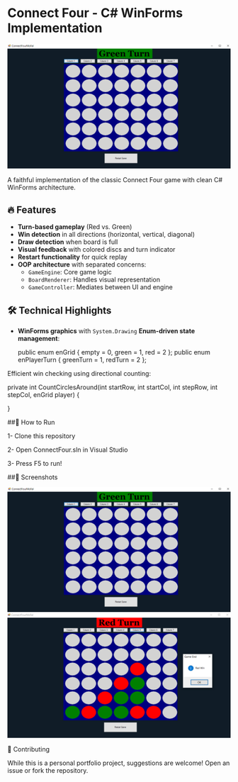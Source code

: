 # Connect Four - C# WinForms Implementation

![Connect Four Screenshot](screenshots/GamePlay.png) 

A faithful implementation of the classic Connect Four game with clean C# WinForms architecture.

## 🔥 Features
- **Turn-based gameplay** (Red vs. Green)
- **Win detection** in all directions (horizontal, vertical, diagonal)
- **Draw detection** when board is full
- **Visual feedback** with colored discs and turn indicator
- **Restart functionality** for quick replay
- **OOP architecture** with separated concerns:
  - `GameEngine`: Core game logic
  - `BoardRenderer`: Handles visual representation
  - `GameController`: Mediates between UI and engine

## 🛠️ Technical Highlights
- **WinForms graphics** with `System.Drawing`
 **Enum-driven state management**:
 
  public enum enGrid { empty = 0, green = 1, red = 2 };
  public enum enPlayerTurn { greenTurn = 1, redTurn = 2 };

Efficient win checking using directional counting:

private int CountCirclesAround(int startRow, int startCol, int stepRow, int stepCol, enGrid player)
{
    
}


##🚀 How to Run

   1- Clone this repository

   2- Open ConnectFour.sln in Visual Studio

   3- Press F5 to run!

##📸 Screenshots

![Connect Four Screenshot](screenshots/GamePlay.png) 
![Connect Four Screenshot](screenshots/GamePlayRedWin.png) 

🤝 Contributing

While this is a personal portfolio project, suggestions are welcome! Open an issue or fork the repository.


